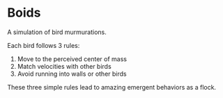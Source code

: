 # Boids

A simulation of bird murmurations.

Each bird follows 3 rules:

1.  Move to the perceived center of mass
2.  Match velocities with other birds
3.  Avoid running into walls or other birds

These three simple rules lead to amazing emergent behaviors as a flock.

